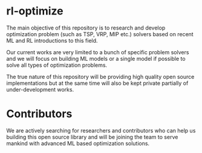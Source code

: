 # rl-optimize

The main objective of this repository is to research and develop optimization problem (such as TSP, VRP, MIP etc.) solvers based on recent ML and RL introductions to this field. 

Our current works are very limited to a bunch of specific problem solvers and we will focus on building ML models or a single model if possible to solve all types of optimization problems.

The true nature of this repository will be providing high quality open source implementations but at the same time will also be kept private partially of under-development works.

# Contributors

We are actively searching for researchers and contributors who can help us building this open source library and will be joining the team to serve mankind with advanced ML based optimization solutions.
